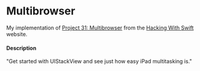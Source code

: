 # Multibrowser
My implementation of [Project 31: Multibrowser](https://www.hackingwithswift.com/read/31/overview) from the [Hacking With Swift](https://www.hackingwithswift.com/) website.

#### Description
"Get started with UIStackView and see just how easy iPad multitasking is."
